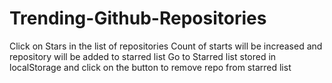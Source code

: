 # Trending-Github-Repositories

Click on Stars in the list of repositories
Count of starts will be increased and repository will be added to starred list
Go to Starred list stored in localStorage and click on the button to remove repo from starred list
